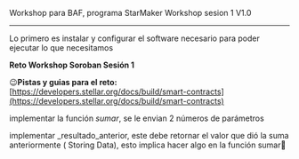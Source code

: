 
Workshop para BAF, programa StarMaker Workshop sesion 1 V1.0

---

Lo primero es instalar y configurar el software necesario para poder ejecutar lo que necesitamos

**Reto Workshop Soroban Sesión 1**

😉**Pistas y guias para el reto:** [https://developers.stellar.org/docs/build/smart-contracts](https://developers.stellar.org/docs/build/smart-contracts)

implementar la función _sumar_, se le envian 2 números de parámetros

implementar _resultado\_anterior, este debe retornar el valor que dió la suma anteriormente ( Storing Data), esto implica hacer algo en la función sumar🤔
